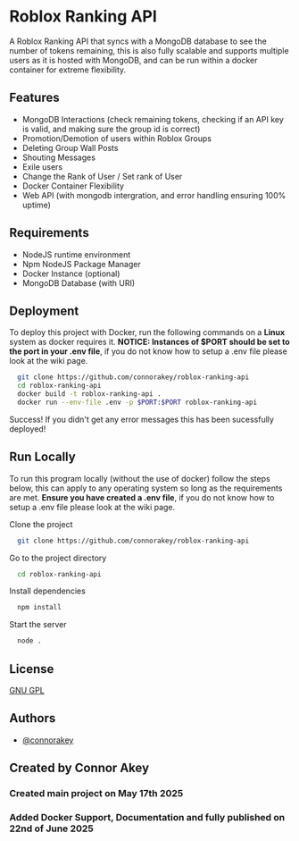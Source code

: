 
# Roblox Ranking API

A Roblox Ranking API that syncs with a MongoDB database to see the number of tokens remaining, this is also fully scalable and supports multiple users as it is hosted with MongoDB, and can be run within a docker container for extreme flexibility.







## Features

- MongoDB Interactions (check remaining tokens, checking if an API key is valid, and making sure the group id is correct)
- Promotion/Demotion of users within Roblox Groups
- Deleting Group Wall Posts
- Shouting Messages
- Exile users
- Change the Rank of User / Set rank of User
- Docker Container Flexibility
- Web API (with mongodb intergration, and error handling ensuring 100% uptime)

## Requirements
- NodeJS runtime environment
- Npm NodeJS Package Manager
- Docker Instance (optional)
- MongoDB Database (with URI)




## Deployment

To deploy this project with Docker, run the following commands on a **Linux** system as docker requires it. **NOTICE: Instances of $PORT should be set to the port in your .env file**, if you do not know how to setup a .env file please look at the wiki page.

```bash
  git clone https://github.com/connorakey/roblox-ranking-api
  cd roblox-ranking-api
  docker build -t roblox-ranking-api .
  docker run --env-file .env -p $PORT:$PORT roblox-ranking-api

```
Success! If you didn't get any error messages this has been sucessfully deployed!




## Run Locally
To run this program locally (without the use of docker) follow the steps below, this can apply to any operating system so long as the requirements are met. **Ensure you have created a .env file**, if you do not know how to setup a .env file please look at the wiki page.

Clone the project

```bash
  git clone https://github.com/connorakey/roblox-ranking-api
```

Go to the project directory

```bash
  cd roblox-ranking-api
```

Install dependencies

```bash
  npm install
```

Start the server

```bash
  node .
```


## License

[GNU GPL](https://choosealicense.com/licenses/gpl-3.0/)






## Authors

- [@connorakey](https://www.github.com/connorakey)






## Created by Connor Akey
### Created main project on May 17th 2025
### Added Docker Support, Documentation and fully published on 22nd of June 2025
